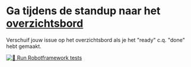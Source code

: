 # Ga tijdens de standup naar het [overzichtsbord](https://github.com/OrdinaNederland/Stichting-NUTwente/projects/1)
Verschuif jouw issue op het overzichtsbord als je het "ready" c.q. "done" hebt gemaakt.

[![🤖 Run Robotframework tests](https://github.com/OrdinaNederland/Stichting-NUTwente/actions/workflows/run-robotframework-tests.yml/badge.svg)](https://github.com/OrdinaNederland/Stichting-NUTwente/actions/workflows/run-robotframework-tests.yml)
